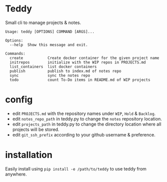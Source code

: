 # Teddy

Small cli to manage projects & notes.

```
Usage: teddy [OPTIONS] COMMAND [ARGS]...

Options:
  --help  Show this message and exit.

Commands:
  create           Create docker container for the given project name
  initrepos        initialize with the WIP repos in PROJECTS.md
  list_containers  list docker containers
  publish          publish to index.md of notes repo
  sync             sync the notes repo
  todo             count To-Do items in README.md of WIP projects
```

# config
- edit `PROJECTS.md` with the repository names under `WIP`, `Hold` & `Backlog`.
- edit `notes_repo_path` in teddy.py to change the `notes` repository location.
- edit `projects_path` in teddy.py to change the directory location where all projects will be stored.
- edit `git_ssh_prefix` according to your github username & preference.

# installation
Easily install using `pip install -e /path/to/teddy` to use teddy from anywhere.
